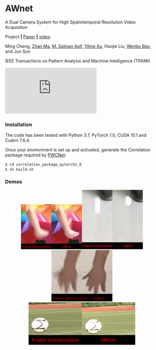 # AWnet

A Dual Camera System for High Spatiotemporal Resolution Video Acquisition

Project **|** [Paper](https://arxiv.org/abs/1909.13051) **|** [video]()

Ming Cheng, [Zhan Ma](https://vision.nju.edu.cn/fc/d3/c29470a457939/page.htm), [M. Salman Asif](https://intra.ece.ucr.edu/~sasif/index.html), [Yiling Xu](http://english.seiee.sjtu.edu.cn/english/detail/2737_1313.htm), Haojie Liu, [Wenbo Bao](https://sites.google.com/view/wenbobao/home), and Jun Sun

IEEE Transactions on Pattern Analysis and Machine Intelligence (TPAMI)

![image](https://github.com/NJUVISION/AWnet/tree/master/images/f1x7.pdf)

### Installation

The code has been tested with Python 3.7, PyTorch 1.0, CUDA 10.1 and Cudnn 7.6.4.

Once your environment is set up and activated, generate the Correlation package required by [PWCNet](https://github.com/NVlabs/PWC-Net/tree/master/PyTorch/external_packages/correlation-pytorch-master):

    $ cd correlation_package_pytorch1_0
    $ sh build.sh
    


### Demos
<!--哈哈我是注释，不会在浏览器中显示。
![image](https://github.com/NJUVISION/AWnet/blob/master/images/0.gif)
![image](https://github.com/NJUVISION/AWnet/blob/master/images/2.gif)
![image](https://github.com/NJUVISION/AWnet/blob/master/images/1.gif)
![image](https://github.com/NJUVISION/AWnet/blob/master/images/3.gif)
-->  
<div align="center">
    <img src="https://github.com/NJUVISION/AWnet/blob/master/images/0.gif" width="200"/><img src="https://github.com/NJUVISION/AWnet/blob/master/images/2.gif" width="200"/><img src="https://github.com/NJUVISION/AWnet/blob/master/images/1.gif" width="200"/><img src="https://github.com/NJUVISION/AWnet/blob/master/images/3.gif" width="350"/>  
</div>
